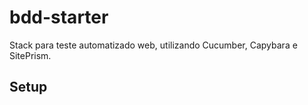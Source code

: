 # bdd-starter
Stack para teste automatizado web, utilizando Cucumber, Capybara e SitePrism.

## Setup
